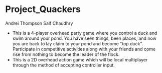 Project_Quackers
================
Andrei Thompson
Saif Chaudhry

* This is a 4-player overhead party game where you control a duck and swim around your pond. You have seen things, been places, and now you are back to lay claim to your pond and become "top duck". Participate in competitive activities along with your friends and come rise from nothing to become the leader of the flock.
* This is a 2D overhead action game which will be local multiplayer through the method of accepting controller input. 
